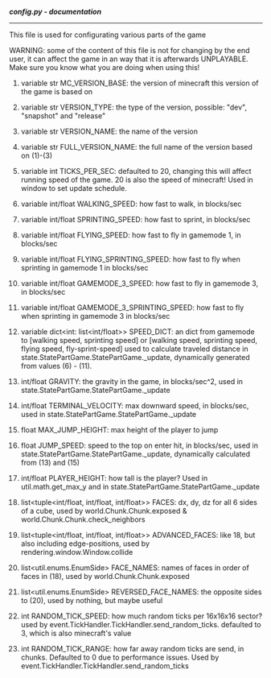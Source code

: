 ***config.py - documentation***
___

This file is used for configurating various parts of the game

WARNING: some of the content of this file is not for changing by the end
user, it can affect the game in an way that it is afterwards UNPLAYABLE.
Make sure you know what you are doing when using this!

1. variable str MC_VERSION_BASE: the version of minecraft this version of the game is based on

2. variable str VERSION_TYPE: the type of the version, possible: "dev", "snapshot" and "release"

3. variable str VERSION_NAME: the name of the version

4. variable str FULL_VERSION_NAME: the full name of the version based on (1)-(3) 

5. variable int TICKS_PER_SEC: defaulted to 20, changing this will 
affect running speed of the game. 20 is also the speed of minecraft!
Used in window to set update schedule.

6. variable int/float WALKING_SPEED: how fast to walk, in blocks/sec

7. variable int/float SPRINTING_SPEED: how fast to sprint, in blocks/sec

8. variable int/float FLYING_SPEED: how fast to fly in gamemode 1, in 
blocks/sec

9. variable int/float FLYING_SPRINTING_SPEED: how fast to fly when 
sprinting in gamemode 1 in blocks/sec

10. variable int/float GAMEMODE_3_SPEED: how fast to fly in gamemode 3,
in blocks/sec

11. variable int/float GAMEMODE_3_SPRINTING_SPEED: how fast to fly when
sprinting in gamemode 3 in blocks/sec

12. variable dict<int: list<int/float>> SPEED_DICT: an dict from gamemode
to \[walking speed, sprinting speed\] or \[walking speed, sprinting 
speed, flying speed, fly-sprint-speed\] used to calculate traveled
distance in state.StatePartGame.StatePartGame._update, dynamically
generated from values (6) - (11).

13. int/float GRAVITY: the gravity in the game, in blocks/sec^2, used in 
state.StatePartGame.StatePartGame._update

14. int/float TERMINAL_VELOCITY: max downward speed, in blocks/sec, used
in state.StatePartGame.StatePartGame._update

15. float MAX_JUMP_HEIGHT: max height of the player to jump

16. float JUMP_SPEED: speed to the top on enter hit, in blocks/sec, used
in state.StatePartGame.StatePartGame._update, dynamically calculated
from (13) and (15)

17. int/float PLAYER_HEIGHT: how tall is the player? Used in
util.math.get_max_y and in state.StatePartGame.StatePartGame._update

18. list<tuple<int/float, int/float, int/float>> FACES: dx, dy, dz for
all 6 sides of a cube, used by world.Chunk.Chunk.exposed & 
world.Chunk.Chunk.check_neighbors 

19. list<tuple<int/float, int/float, int/float>> ADVANCED_FACES: like
18, but also including edge-positions, used by 
rendering.window.Window.collide

20. list<util.enums.EnumSide> FACE_NAMES: names of faces in order of 
faces in (18), used by world.Chunk.Chunk.exposed

21. list<util.enums.EnumSide> REVERSED_FACE_NAMES: the opposite sides to
(20), used by nothing, but maybe useful

22. int RANDOM_TICK_SPEED: how much random ticks per 16x16x16 sector?
used by event.TickHandler.TickHandler.send_random_ticks. defaulted to 3,
which is also minecraft's value

23. int RANDOM_TICK_RANGE: how far away random ticks are send, in 
chunks. Defaulted to 0 due to performance issues. Used by 
event.TickHandler.TickHandler.send_random_ticks